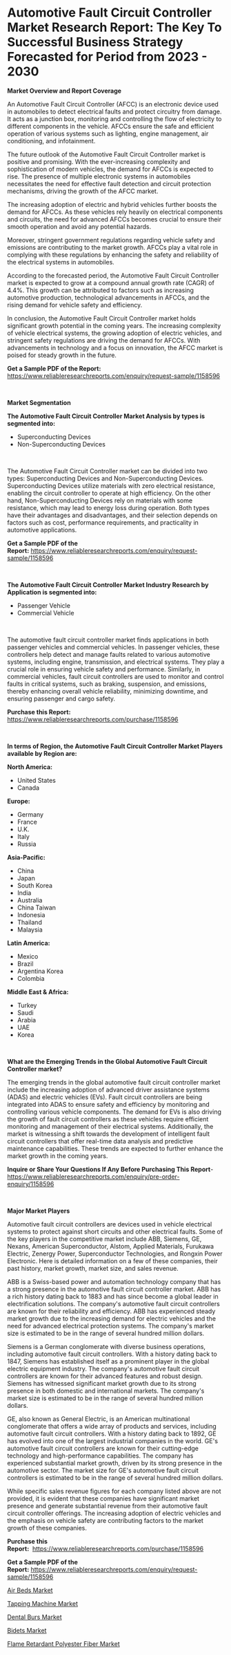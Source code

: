 <p><h1>Automotive Fault Circuit Controller Market Research Report: The Key To Successful Business Strategy Forecasted for Period from 2023 - 2030</h1></p><p><strong>Market Overview and Report Coverage</strong></p>
<p><p>An Automotive Fault Circuit Controller (AFCC) is an electronic device used in automobiles to detect electrical faults and protect circuitry from damage. It acts as a junction box, monitoring and controlling the flow of electricity to different components in the vehicle. AFCCs ensure the safe and efficient operation of various systems such as lighting, engine management, air conditioning, and infotainment.</p><p>The future outlook of the Automotive Fault Circuit Controller market is positive and promising. With the ever-increasing complexity and sophistication of modern vehicles, the demand for AFCCs is expected to rise. The presence of multiple electronic systems in automobiles necessitates the need for effective fault detection and circuit protection mechanisms, driving the growth of the AFCC market.</p><p>The increasing adoption of electric and hybrid vehicles further boosts the demand for AFCCs. As these vehicles rely heavily on electrical components and circuits, the need for advanced AFCCs becomes crucial to ensure their smooth operation and avoid any potential hazards.</p><p>Moreover, stringent government regulations regarding vehicle safety and emissions are contributing to the market growth. AFCCs play a vital role in complying with these regulations by enhancing the safety and reliability of the electrical systems in automobiles.</p><p>According to the forecasted period, the Automotive Fault Circuit Controller market is expected to grow at a compound annual growth rate (CAGR) of 4.4%. This growth can be attributed to factors such as increasing automotive production, technological advancements in AFCCs, and the rising demand for vehicle safety and efficiency.</p><p>In conclusion, the Automotive Fault Circuit Controller market holds significant growth potential in the coming years. The increasing complexity of vehicle electrical systems, the growing adoption of electric vehicles, and stringent safety regulations are driving the demand for AFCCs. With advancements in technology and a focus on innovation, the AFCC market is poised for steady growth in the future.</p></p>
<p><strong>Get a Sample PDF of the Report:</strong> <a href="https://www.reliableresearchreports.com/enquiry/request-sample/1158596">https://www.reliableresearchreports.com/enquiry/request-sample/1158596</a></p>
<p>&nbsp;</p>
<p><strong>Market Segmentation</strong></p>
<p><strong>The Automotive Fault Circuit Controller Market Analysis by types is segmented into:</strong></p>
<p><ul><li>Superconducting Devices</li><li>Non-Superconducting Devices</li></ul></p>
<p>&nbsp;</p>
<p><p>The Automotive Fault Circuit Controller market can be divided into two types: Superconducting Devices and Non-Superconducting Devices. Superconducting Devices utilize materials with zero electrical resistance, enabling the circuit controller to operate at high efficiency. On the other hand, Non-Superconducting Devices rely on materials with some resistance, which may lead to energy loss during operation. Both types have their advantages and disadvantages, and their selection depends on factors such as cost, performance requirements, and practicality in automotive applications.</p></p>
<p><strong>Get a Sample PDF of the Report:</strong>&nbsp;<a href="https://www.reliableresearchreports.com/enquiry/request-sample/1158596">https://www.reliableresearchreports.com/enquiry/request-sample/1158596</a></p>
<p>&nbsp;</p>
<p><strong>The Automotive Fault Circuit Controller Market Industry Research by Application is segmented into:</strong></p>
<p><ul><li>Passenger Vehicle</li><li>Commercial Vehicle</li></ul></p>
<p>&nbsp;</p>
<p><p>The automotive fault circuit controller market finds applications in both passenger vehicles and commercial vehicles. In passenger vehicles, these controllers help detect and manage faults related to various automotive systems, including engine, transmission, and electrical systems. They play a crucial role in ensuring vehicle safety and performance. Similarly, in commercial vehicles, fault circuit controllers are used to monitor and control faults in critical systems, such as braking, suspension, and emissions, thereby enhancing overall vehicle reliability, minimizing downtime, and ensuring passenger and cargo safety.</p></p>
<p><strong>Purchase this Report:</strong>&nbsp; <a href="https://www.reliableresearchreports.com/purchase/1158596">https://www.reliableresearchreports.com/purchase/1158596</a></p>
<p>&nbsp;</p>
<p><strong>In terms of Region, the Automotive Fault Circuit Controller Market Players available by Region are:</strong></p>
<p>
    <p> <strong> North America: </strong>
        <ul>
            <li>United States</li>
            <li>Canada</li>
        </ul>
        </p> 
    <p> <strong> Europe: </strong>
        <ul>
            <li>Germany</li>
            <li>France</li>
            <li>U.K.</li>
            <li>Italy</li>
            <li>Russia</li>
        </ul>
        </p> 
    <p> <strong> Asia-Pacific: </strong>
        <ul>
            <li>China</li>
            <li>Japan</li>
            <li>South Korea</li>
            <li>India</li>
            <li>Australia</li>
            <li>China Taiwan</li>
            <li>Indonesia</li>
            <li>Thailand</li>
            <li>Malaysia</li>
        </ul>
        </p> 
    <p> <strong> Latin America: </strong>
        <ul>
            <li>Mexico</li>
            <li>Brazil</li>
            <li>Argentina Korea</li>
            <li>Colombia</li>
        </ul>
        </p> 
    <p> <strong> Middle East & Africa: </strong>
        <ul>
            <li>Turkey</li>
            <li>Saudi</li>
            <li>Arabia</li>
            <li>UAE</li>
            <li>Korea</li>
        </ul>
    </p>
    </p>
<p>&nbsp;</p>
<p><strong>What are the Emerging Trends in the Global Automotive Fault Circuit Controller market?</strong></p>
<p><p>The emerging trends in the global automotive fault circuit controller market include the increasing adoption of advanced driver assistance systems (ADAS) and electric vehicles (EVs). Fault circuit controllers are being integrated into ADAS to ensure safety and efficiency by monitoring and controlling various vehicle components. The demand for EVs is also driving the growth of fault circuit controllers as these vehicles require efficient monitoring and management of their electrical systems. Additionally, the market is witnessing a shift towards the development of intelligent fault circuit controllers that offer real-time data analysis and predictive maintenance capabilities. These trends are expected to further enhance the market growth in the coming years.</p></p>
<p><strong>Inquire or Share Your Questions If Any Before Purchasing This Report</strong>- <a href="https://www.reliableresearchreports.com/enquiry/pre-order-enquiry/1158596">https://www.reliableresearchreports.com/enquiry/pre-order-enquiry/1158596</a></p>
<p>&nbsp;</p>
<p><strong>Major Market Players</strong></p>
<p><p>Automotive fault circuit controllers are devices used in vehicle electrical systems to protect against short circuits and other electrical faults. Some of the key players in the competitive market include ABB, Siemens, GE, Nexans, American Superconductor, Alstom, Applied Materials, Furukawa Electric, Zenergy Power, Superconductor Technologies, and Rongxin Power Electronic. Here is detailed information on a few of these companies, their past history, market growth, market size, and sales revenue.</p><p>ABB is a Swiss-based power and automation technology company that has a strong presence in the automotive fault circuit controller market. ABB has a rich history dating back to 1883 and has since become a global leader in electrification solutions. The company's automotive fault circuit controllers are known for their reliability and efficiency. ABB has experienced steady market growth due to the increasing demand for electric vehicles and the need for advanced electrical protection systems. The company's market size is estimated to be in the range of several hundred million dollars.</p><p>Siemens is a German conglomerate with diverse business operations, including automotive fault circuit controllers. With a history dating back to 1847, Siemens has established itself as a prominent player in the global electric equipment industry. The company's automotive fault circuit controllers are known for their advanced features and robust design. Siemens has witnessed significant market growth due to its strong presence in both domestic and international markets. The company's market size is estimated to be in the range of several hundred million dollars.</p><p>GE, also known as General Electric, is an American multinational conglomerate that offers a wide array of products and services, including automotive fault circuit controllers. With a history dating back to 1892, GE has evolved into one of the largest industrial companies in the world. GE's automotive fault circuit controllers are known for their cutting-edge technology and high-performance capabilities. The company has experienced substantial market growth, driven by its strong presence in the automotive sector. The market size for GE's automotive fault circuit controllers is estimated to be in the range of several hundred million dollars.</p><p>While specific sales revenue figures for each company listed above are not provided, it is evident that these companies have significant market presence and generate substantial revenue from their automotive fault circuit controller offerings. The increasing adoption of electric vehicles and the emphasis on vehicle safety are contributing factors to the market growth of these companies.</p></p>
<p><strong>Purchase this Report:</strong>&nbsp;&nbsp;<a href="https://www.reliableresearchreports.com/purchase/1158596">https://www.reliableresearchreports.com/purchase/1158596</a></p>
<p></p>
<p><strong>Get a Sample PDF of the Report:</strong>&nbsp;<a href="https://www.reliableresearchreports.com/enquiry/request-sample/1158596">https://www.reliableresearchreports.com/enquiry/request-sample/1158596</a></p>
<p><p><a href="https://www.linkedin.com/pulse/air-beds-market-insights-players-forecast-till-2030-survey-mate-eb5ee/">Air Beds Market</a></p><p><a href="https://medium.com/@heatherhall44/tapping-machine-market-size-growth-forecast-2023-2030-8cbbe5100b8f">Tapping Machine Market</a></p><p><a href="https://medium.com/@melissaarnold2022/dental-burs-market-size-growth-forecast-2023-2030-e64ea7c424e7">Dental Burs Market</a></p><p><a href="https://www.linkedin.com/pulse/bidets-market-share-amp-new-trends-analysis-report-type-dxrtf/">Bidets Market</a></p><p><a href="https://www.linkedin.com/pulse/flame-retardant-polyester-fiber-market-size-msw0f/">Flame Retardant Polyester Fiber Market</a></p></p>